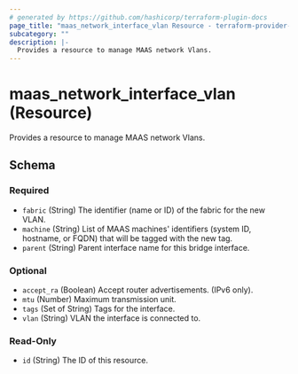 ```yaml
---
# generated by https://github.com/hashicorp/terraform-plugin-docs
page_title: "maas_network_interface_vlan Resource - terraform-provider-maas"
subcategory: ""
description: |-
  Provides a resource to manage MAAS network Vlans.
---
```


# maas_network_interface_vlan (Resource)

Provides a resource to manage MAAS network Vlans.



<!-- schema generated by tfplugindocs -->
## Schema

### Required

- `fabric` (String) The identifier (name or ID) of the fabric for the new VLAN.
- `machine` (String) List of MAAS machines' identifiers (system ID, hostname, or FQDN) that will be tagged with the new tag.
- `parent` (String) Parent interface name for this bridge interface.

### Optional

- `accept_ra` (Boolean) Accept router advertisements. (IPv6 only).
- `mtu` (Number) Maximum transmission unit.
- `tags` (Set of String) Tags for the interface.
- `vlan` (String) VLAN the interface is connected to.

### Read-Only

- `id` (String) The ID of this resource.

